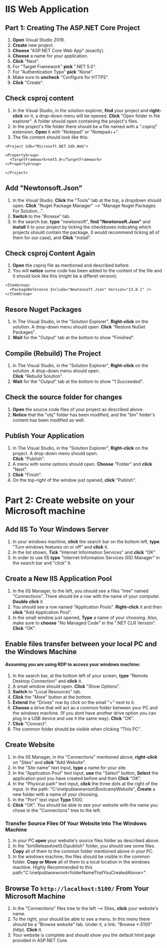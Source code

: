 # IIS Web Application

## Part 1: Creating The ASP.NET Core Project

1. **Open** Visual Studio 2019.
2. **Create** new project.
3. **Choose** "ASP.NET Core Web App" (exactly).
4. **Choose** a name for your application.
5. **Click** "Next".
6. For "Target Framework" **pick** ".NET 5.0".
7. For "Authentication Type" **pick** "None".
8. Make sure to **uncheck** "Configure for HTTPS".
9. **Click** "Create".

## Check csproj content

1. In the Visual Studio, in the solution explorer, **find** your project and **right-click** on it, a drop-down menu
   will be opened. **Click** "Open folder in file explorer". A folder should open containing the project's files.
2. In the project's file folder there should be a file named <YourProjectName> with a ".csproj" extension.  **Open** it with "Notepad"
   or "Notepad++". 
3. The file content should look like this:
  ```
<Project Sdk="Microsoft.NET.Sdk.Web">

  <PropertyGroup>
    <TargetFramework>net5.0</TargetFramework>
  </PropertyGroup>

</Project>

```
  
## Add "Newtonsoft.Json"
  
1. In the Visual Studio, **Click** the "Tools" tab at the top, a dropdown should open. **Click** "Nuget Package Manager" --> "Manage Nuget
   Packages For Solution...".
2. **Switch** to the "Browse" tab.
3. In the search bar, **type** "newtonsoft", **find "Newtonsoft.Json"** and **install** it to your project by ticking the checkboxes 
   indicating which projects should contain the package, (I would recommend ticking all of them for our case), and **Click** "install".
        
## Check csproj Content Again
  
1. **Open** the csproj file as mentioned and described before.
2. You will **notice** some code has been added to the content of the file and it should look like this (might be a differet version):

  ```
  <ItemGroup>
    <PackageReference Include="Newtonsoft.Json" Version="13.0.1" />
  </ItemGroup>
  ```    
  
## Resore Nuget Packages
  
1. In The Visual Studio, in the "Solution Explorer", **Right-click** on the solution. A drop-down menu should open.
   **Click** "Restore NuGet Packages".
2. **Wait** for the "Output" tab at the bottom to show "Finished".
  
## Compile (Rebuild) The Project
  
1. In The Visual Studio, in the "Solution Explorer", **Right-click** on the solution. A drop-down menu should open.   
   **Click** "Rebuild Solution".
2. **Wait** for the "Output" tab at the bottom to show "1 Succeeded".
  
## Check the source folder for changes
  
1. **Open** the source code files of your project as described above.
2. **Notice** that the "obj" folder has been modified, and the "bin" folder's content has been modified as well.
  
## Publish Your Application
  
1. In The Visual Studio, in the "Solution Explorer", **Right-click** on the project. A drop-down menu should open.   
   **Click** "Publish".
2. A menu with some options should open. **Choose** "Folder" and **click** "Next".
3. **Click** "Finish".
3. On the top-right of the window just opened, **click** "Publish".
  
  
# Part 2: Create website on your Microsoft machine 
  
## Add IIS To Your Windows Server
   
1. In your windows machine, **click** the search bar on the bottom left, **type** "Turn windows features on or off" and **click** it.
2. In the list shown, **Tick** "Internet Information Services" and **click** "OK".
3. In order to use IIS **type** "Internet Information Services (IIS) Manager" in the search bar and "click" it.
  
## Create a New IIS Application Pool
  
1. In the IIS Manager, to the left, you should see a files "tree" named "Connections". There should be a row with the name of your computer.
   **Double click** it 
2. You should see a row named "Application Pools". **Right-click** it and then **click** "Add Application Pool".
3. In the small window just opened, **Type** a name of your choosing. Also, make sure to **choose** "No Managed Code" in the ".NET CLR Version".
   **Click** "OK".
  
## Enable files transfer between your local PC and the Windows Machine
  
#### Assuming you are using RDP to access your windows machine:
  
1. In the search bar, at the bottom left of your screen, **type** "Remote Desktop Connection" and **click** it.
2. A small window should open. **Click** "Show Options".
3. **Switch** to "Local Resources" tab.
4. **Click** the "More" button at the bottom.
5. **Extend** the "Drives" row by click on the small "+" next to it.
6. **Choose** a drive that will act as a common folder between your PC and the windows machine. (If you dont have another drive option you can
   plug in a USB device and use it the same way). **Click** "OK".
7. **Click** "Connect".
8. The common folder should be visible when clicking "This PC".    
  
## Create Website
  
1. In the IIS Manager, in the "Connections" mentioned above, **right-click** on "Sites" and **click** "Add Website".
2. In the "Site name" text input, **type** a name for your site.
3. In the "Application Pool" text input, **use** the "Select" button, **Select** the application pool you have created before and
   then **Click** "OK".
4. In the "Physical path" text input, **click** the three dots at the right of the input. In the path: "C:\inetpub\wwwroot\BootcampWebsite", 
   **Create** a new folder with a name of your choosing.
5. In the "Port" text input **Type** 5100.
6. **Click** "OK". You should be able to see your website with the name you chose in the "Connections" tree to the left.        
  
### Transfer Source Files Of Your Website Into The Windows Machine
  
1. In your PC **open** your website's source files folder as described above.
2. In the "bin\Release\net5.0\publish" folder, you should see some files. **Copy** all of them to the common folder mentioned above in your PC.
3. In the windows machine, the files should be visible in the common folder. **Copy or Move** all of them to a local location in the windows machine.
   Highly Recommended to this path:"C:\inetpub\wwwroot\<folderNameThatYouCreatedAbove>".

## Browse To `http://localhost:5100/` From Your Microsoft Machine
  
1. In the "Connections" files tree to the left --> Sites, **click** your website's name.
2. To the right, your should be able to see a menu. In this menu there should be a "Browse website" tab. Under it, a link: "Browse *:5100" (http).
   **Click** it.
3. Your website is complete and should show you the default html page provided in ASP.NET Core.
  
